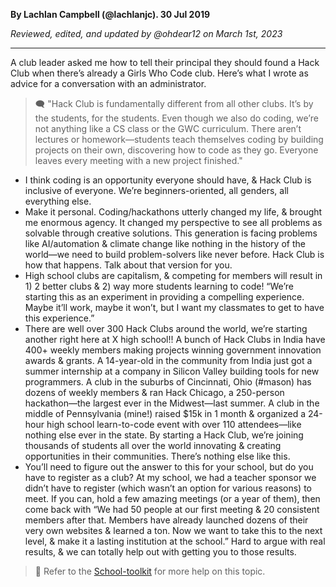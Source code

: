 __By Lachlan Campbell (@lachlanjc). 30 Jul 2019__

_Reviewed, edited, and updated by @ohdear12 on March 1st, 2023_

---

A club leader asked me how to tell their principal they should found a Hack Club when there’s already a Girls Who Code club. Here’s what I wrote as advice for a conversation with an administrator.

> 🗨️ "Hack Club is fundamentally different from all other clubs. It’s by the students, for the students. Even though we also do coding, we’re not anything like a CS class or the GWC curriculum. There aren’t lectures or homework—students teach themselves coding by building projects on their own, discovering how to code as they go. Everyone leaves every meeting with a new project finished."

- I think coding is an opportunity everyone should have, & Hack Club is inclusive of everyone. We’re beginners-oriented, all genders, all everything else.
- Make it personal. Coding/hackathons utterly changed my life, & brought me enormous agency. It changed my perspective to see all problems as solvable through creative solutions. This generation is facing problems like AI/automation & climate change like nothing in the history of the world—we need to build problem-solvers like never before. Hack Club is how that happens. Talk about that version for you.
- High school clubs are capitalism, & competing for members will result in 1) 2 better clubs & 2) way more students learning to code! “We’re starting this as an experiment in providing a compelling experience. Maybe it’ll work, maybe it won’t, but I want my classmates to get to have this experience.”
- There are well over 300 Hack Clubs around the world, we’re starting another right here at X high school!! A bunch of Hack Clubs in India have 400+ weekly members making projects winning government innovation awards & grants. A 14-year-old in the community from India just got a summer internship at a company in Silicon Valley building tools for new programmers. A club in the suburbs of Cincinnati, Ohio (#mason) has dozens of weekly members & ran Hack Chicago, a 250-person hackathon—the largest ever in the Midwest—last summer. A club in the middle of Pennsylvania (mine!) raised $15k in 1 month & organized a 24-hour high school learn-to-code event with over 110 attendees—like nothing else ever in the state. By starting a Hack Club, we’re joining thousands of students all over the world innovating & creating opportunities in their communities. There’s nothing else like this.
- You’ll need to figure out the answer to this for your school, but do you have to register as a club? At my school, we had a teacher sponsor we didn’t have to register (which wasn’t an option for various reasons) to meet. If you can, hold a few amazing meetings (or a year of them), then come back with “We had 50 people at our first meeting & 20 consistent members after that. Members have already launched dozens of their very own websites & learned a ton. Now we want to take this to the next level, & make it a lasting institution at the school.” Hard to argue with real results, & we can totally help out with getting you to those results.

> 📑 Refer to the [School-toolkit](https://school-toolbox.hackclub.com/) for more help on this topic.
